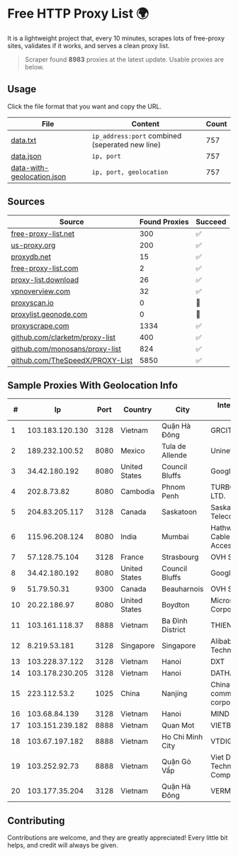 
# Free HTTP Proxy List 🌍

It is a lightweight project that, every 10 minutes, scrapes lots of free-proxy sites, validates if it works, and serves a clean proxy list.


> Scraper found **8983** proxies at the latest update. Usable proxies are below.

## Usage

Click the file format that you want and copy the URL.


|File|Content|Count|
|----|-------|-----|
|[data.txt](https://raw.githubusercontent.com/themiralay/Proxy-List-World/master/data.txt)|`ip_address:port` combined (seperated new line)|757|
|[data.json](https://raw.githubusercontent.com/themiralay/Proxy-List-World/master/data.json)|`ip, port`|757|
|[data-with-geolocation.json](https://raw.githubusercontent.com/themiralay/Proxy-List-World/master/data-with-geolocation.json)|`ip, port, geolocation`|757|

## Sources

|Source|Found Proxies|Succeed|
|------|-------------|-------|
|[free-proxy-list.net](https://free-proxy-list.net)|300|✅|
|[us-proxy.org](https://www.us-proxy.org)|200|✅|
|[proxydb.net](http://proxydb.net)|15|✅|
|[free-proxy-list.com](https://free-proxy-list.com/?page=&port=&type%5B%5D=http&type%5B%5D=https&up_time=0&search=Search)|2|✅|
|[proxy-list.download](https://www.proxy-list.download/HTTP)|26|✅|
|[vpnoverview.com](https://vpnoverview.com/privacy/anonymous-browsing/free-proxy-servers)|32|✅|
|[proxyscan.io](https://www.proxyscan.io)|0|🚫|
|[proxylist.geonode.com](https://proxylist.geonode.com/api/proxy-list?limit=300&page=1&sort_by=lastChecked&sort_type=desc&protocols=http,https)|0|🚫|
|[proxyscrape.com](https://api.proxyscrape.com/v2/?request=displayproxies&protocol=http&timeout=10000&country=all&ssl=all&anonymity=all)|1334|✅|
|[github.com/clarketm/proxy-list](https://raw.githubusercontent.com/clarketm/proxy-list/master/proxy-list-raw.txt)|400|✅|
|[github.com/monosans/proxy-list](https://raw.githubusercontent.com/monosans/proxy-list/main/proxies/http.txt)|824|✅|
|[github.com/TheSpeedX/PROXY-List](https://raw.githubusercontent.com/TheSpeedX/PROXY-List/master/http.txt)|5850|✅|


## Sample Proxies With Geolocation Info

|#|Ip|Port|Country|City|Internet Service Provider|
|-|--|----|-------|----|-------------------------|
|1|103.183.120.130|3128|Vietnam|Quận Hà Đông|GRCITY|
|2|189.232.100.52|8080|Mexico|Tula de Allende|Uninet S.A. de C.V.|
|3|34.42.180.192|8080|United States|Council Bluffs|Google LLC|
|4|202.8.73.82|8080|Cambodia|Phnom Penh|TURBOTECH CO., LTD.|
|5|204.83.205.117|3128|Canada|Saskatoon|Saskatchewan Telecommunications|
|6|115.96.208.124|8080|India|Mumbai|Hathway IP over Cable Internet Access|
|7|57.128.75.104|3128|France|Strasbourg|OVH SAS|
|8|34.42.180.192|8080|United States|Council Bluffs|Google LLC|
|9|51.79.50.31|9300|Canada|Beauharnois|OVH SAS|
|10|20.22.186.97|8080|United States|Boydton|Microsoft Corporation|
|11|103.161.118.37|8888|Vietnam|Ba Đình District|THIENCO|
|12|8.219.53.181|3128|Singapore|Singapore|Alibaba (US) Technology Co., Ltd.|
|13|103.228.37.122|3128|Vietnam|Hanoi|DXT|
|14|103.178.230.205|3128|Vietnam|Hanoi|DATHANH|
|15|223.112.53.2|1025|China|Nanjing|China Mobile communications corporation|
|16|103.68.84.139|3128|Vietnam|Hanoi|MIND|
|17|103.151.239.182|8888|Vietnam|Quan Mot|VIETBRANDS|
|18|103.67.197.182|8888|Vietnam|Ho Chi Minh City|VTDIGITAL|
|19|103.252.92.73|8888|Vietnam|Quận Gò Vấp|Viet Digital Technology Liability Company|
|20|103.177.35.204|3128|Vietnam|Quận Hà Đông|VERMOS|



## Contributing

Contributions are welcome, and they are greatly appreciated! Every
little bit helps, and credit will always be given.


